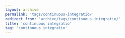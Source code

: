 ```yaml
---
layout: archive
permalink: 'tags/continuous-integratio/'
redirect_from: 'archive/tags/continuous-integratio/'
title: 'continuous integratio'
tag: 'continuous integratio'
---
```

